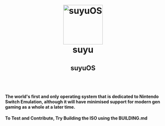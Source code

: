 <h1 align="center">
  <br>
  <a href="https://suyu.dev"><img src="https://git.suyu.dev/suyu/suyu-os/src/branch/master/ui/Logo.svg" alt="suyuOS" height="128"></a>
  <br>
  <b>suyu</b>
  <br>
</h1>

<h2 align="center"><b>suyuOS</b></h2>

<br><br>

<h4>The world's first and only operating system that is dedicated to Nintendo Switch Emulation, although it will have minimised support for modern gen gaming as a whole at a later time.
</h4> 

<h4>To Test and Contribute, Try Building the ISO using the BUILDING.md</h4> 
